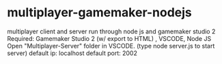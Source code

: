 # multiplayer-gamemaker-nodejs
multiplayer client and server run through node js and gamemaker studio 2
Required: Gamemaker Studio 2 (w/ export to HTML) , VSCODE, Node JS
Open "Multiplayer-Server" folder in VSCODE. (type node server.js to start server)
default ip: localhost
default port: 2002
